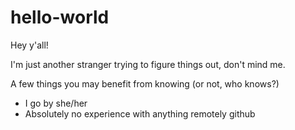 # hello-world

Hey y'all!

I'm just another stranger trying to figure things out, don't mind me.

A few things you may benefit from knowing (or not, who knows?)

- I go by she/her
- Absolutely no experience with anything remotely github
